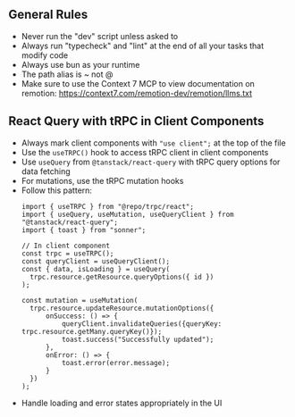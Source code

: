 ## General Rules
- Never run the "dev" script unless asked to
- Always run "typecheck" and "lint" at the end of all your tasks that modify code
- Always use bun as your runtime
- The path alias is ~ not @
- Make sure to use the Context 7 MCP to view documentation on remotion: https://context7.com/remotion-dev/remotion/llms.txt


## React Query with tRPC in Client Components
- Always mark client components with `"use client";` at the top of the file
- Use the `useTRPC()` hook to access tRPC client in client components
- Use `useQuery` from `@tanstack/react-query` with tRPC query options for data fetching
- For mutations, use the tRPC mutation hooks
- Follow this pattern:
  ```tsx
  import { useTRPC } from "@repo/trpc/react";
  import { useQuery, useMutation, useQueryClient } from "@tanstack/react-query";
  import { toast } from "sonner";

  // In client component
  const trpc = useTRPC();
  const queryClient = useQueryClient();
  const { data, isLoading } = useQuery(
    trpc.resource.getResource.queryOptions({ id })
  );

  const mutation = useMutation(
    trpc.resource.updateResource.mutationOptions({
        onSuccess: () => {
            queryClient.invalidateQueries({queryKey: trpc.resource.getMany.queryKey()});
            toast.success("Successfully updated");
        },
        onError: () => {
            toast.error(error.message);
        }
    })
  );
  ```
- Handle loading and error states appropriately in the UI